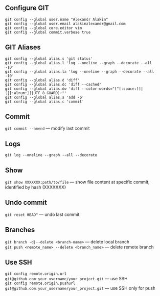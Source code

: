 ## Configure GIT
```
git config --global user.name "Alexandr Alakin"
git config --global user.email alakinalexandr@gmail.com
git config --global core.editor vim
git config --global commit.verbose true
```

## GIT Aliases
```
git config --global alias.s 'git status'
git config --global alias.l 'log --oneline --graph --decorate --all -10'
git config --global alias.la 'log --oneline --graph --decorate --all -10'
git config --global alias.d 'diff'
git config --global alias.dc 'diff --cached'
git config --global alias.dw 'diff --color-words="[^[:space:]]|([[:alnum:]]|UTF_8_GUARD)+"'
git config --global alias.a 'add -p'
git config --global alias.c 'commit'
```

## Commit
`git commit --amend` — modify last commit

## Logs
`git log --oneline --graph --all --decorate`

## Show
`git show XXXXXXX:path/to/file` — show file content at specific commit, identified by hash (XXXXXXX)

## Undo commit
`git reset HEAD^` — undo last commit

## Branches
`git branch -d|--delete <branch-name>` — delete local branch\
`git push <remote_name> --delete <branch_name>` — delete remote branch

## Use SSH
`git config remote.origin.url git@github.com:your_username/your_project.git` — use SSH\
`git config remote.origin.pushurl git@github.com:your_username/your_project.git` — use SSH only for push
